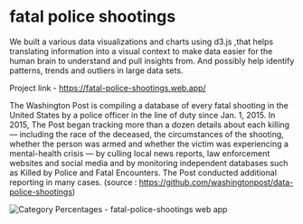 # fatal police shootings

We built a various data visualizations and charts using d3.js ,that helps translating information into a visual context to make data easier for the human brain to understand and pull insights from. And possibly help identify patterns, trends and outliers in large data sets.

Project link -  https://fatal-police-shootings.web.app/ 

The Washington Post is compiling a database of every fatal shooting in the United States by a police officer in the line of duty since Jan. 1, 2015.
In 2015, The Post began tracking more than a dozen details about each killing — including the race of the deceased, the circumstances of the shooting, whether the person was armed and whether the victim was experiencing a mental-health crisis — by culling local news reports, law enforcement websites and social media and by monitoring independent databases such as Killed by Police and Fatal Encounters. The Post conducted additional reporting in many cases. (source : https://github.com/washingtonpost/data-police-shootings)




![Category Percentages - fatal-police-shootings web app](https://user-images.githubusercontent.com/45227782/226174026-841aacf8-92f1-480f-b799-c9b1e6d67430.jpg)


